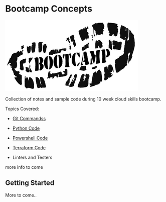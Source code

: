 # Bootcamp Concepts

![header](https://github.com/baxleyb/CloudSkillsBootCamp/blob/main/images/Bootcamp.png)


Collection of notes and sample code during 10 week cloud skills bootcamp.

Topics Covered:
* [Git Commandss](https://github.com/baxleyb/CloudSkillsBootCamp/tree/main/Git)
* [Python Code](https://github.com/baxleyb/CloudSkillsBootCamp/tree/main/Python)
* [Powershell Code](https://github.com/dboconsultingllc/BootcampConcepts/tree/mainBranch/Powershell)
* [Terraform Code](https://github.com/baxleyb/CloudSkillsBootCamp/tree/main/Terraform)






* Linters and Testers

more info to come

## Getting Started
More to come..
